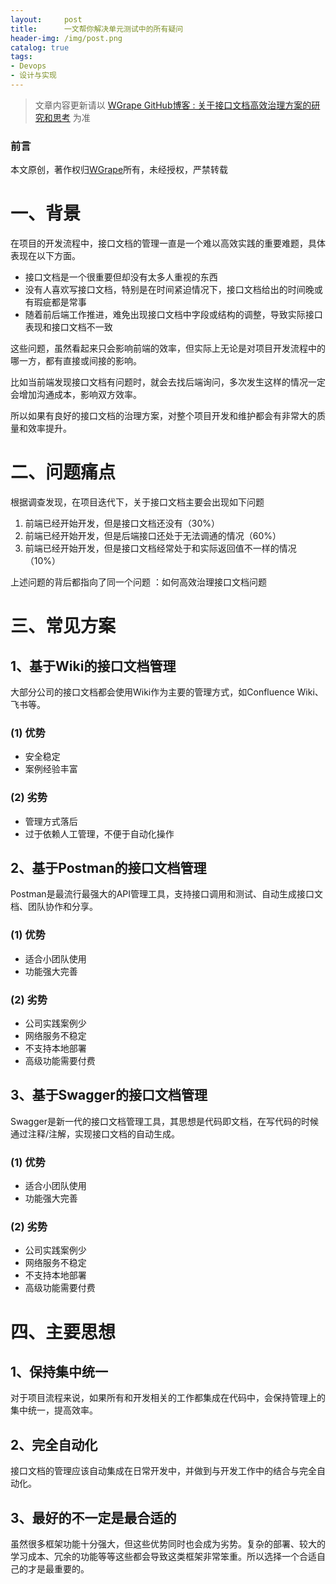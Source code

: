 ```yaml
---
layout:     post
title:      一文帮你解决单元测试中的所有疑问
header-img: /img/post.png
catalog: true
tags:
- Devops
- 设计与实现
---
```


> 文章内容更新请以 [WGrape GitHub博客 : 关于接口文档高效治理方案的研究和思考](https://github.com/WGrape/Blog/issues/229) 为准

### 前言
本文原创，著作权归[WGrape](https://github.com/WGrape)所有，未经授权，严禁转载

# 一、背景
在项目的开发流程中，接口文档的管理一直是一个难以高效实践的重要难题，具体表现在以下方面。

- 接口文档是一个很重要但却没有太多人重视的东西
- 没有人喜欢写接口文档，特别是在时间紧迫情况下，接口文档给出的时间晚或有瑕疵都是常事
- 随着前后端工作推进，难免出现接口文档中字段或结构的调整，导致实际接口表现和接口文档不一致

这些问题，虽然看起来只会影响前端的效率，但实际上无论是对项目开发流程中的哪一方，都有直接或间接的影响。

比如当前端发现接口文档有问题时，就会去找后端询问，多次发生这样的情况一定会增加沟通成本，影响双方效率。

所以如果有良好的接口文档的治理方案，对整个项目开发和维护都会有非常大的质量和效率提升。

# 二、问题痛点
根据调查发现，在项目迭代下，关于接口文档主要会出现如下问题

1. 前端已经开始开发，但是接口文档还没有（30%）
2. 前端已经开始开发，但是后端接口还处于无法调通的情况（60%）
3. 前端已经开始开发，但是接口文档经常处于和实际返回值不一样的情况（10%）

上述问题的背后都指向了同一个问题 ：如何高效治理接口文档问题

# 三、常见方案

## 1、基于Wiki的接口文档管理
大部分公司的接口文档都会使用Wiki作为主要的管理方式，如Confluence Wiki、飞书等。

### (1) 优势
- 安全稳定
- 案例经验丰富

### (2) 劣势
- 管理方式落后
- 过于依赖人工管理，不便于自动化操作

## 2、基于Postman的接口文档管理
Postman是最流行最强大的API管理工具，支持接口调用和测试、自动生成接口文档、团队协作和分享。

### (1) 优势
- 适合小团队使用
- 功能强大完善

### (2) 劣势
- 公司实践案例少
- 网络服务不稳定
- 不支持本地部署
- 高级功能需要付费

## 3、基于Swagger的接口文档管理
Swagger是新一代的接口文档管理工具，其思想是代码即文档，在写代码的时候通过注释/注解，实现接口文档的自动生成。

### (1) 优势
- 适合小团队使用
- 功能强大完善

### (2) 劣势
- 公司实践案例少
- 网络服务不稳定
- 不支持本地部署
- 高级功能需要付费

# 四、主要思想

## 1、保持集中统一
对于项目流程来说，如果所有和开发相关的工作都集成在代码中，会保持管理上的集中统一，提高效率。

## 2、完全自动化
接口文档的管理应该自动集成在日常开发中，并做到与开发工作中的结合与完全自动化。

## 3、最好的不一定是最合适的
虽然很多框架功能十分强大，但这些优势同时也会成为劣势。复杂的部署、较大的学习成本、冗余的功能等等这些都会导致这类框架非常笨重。所以选择一个合适自己的才是最重要的。
